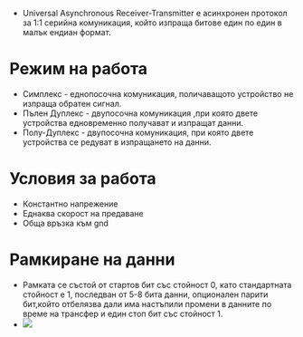 - Universal Asynchronous Receiver-Transmitter e асинхронен протокол за 1:1 серийна комуникация, който изпраща битове един по един в малък ендиан формат.
# Режим на работа
- Симплекс - еднопосочна комуникация, поличаващото устройство не изпраща обратен сигнал.
- Пълен Дуплекс - двупосочна комуникация ,при която двете устройства едновременно получават и изпращат данни.
- Полу-Дуплекс - двупосочна комуникация, при която двете устройства се редуват в изпращането на данни.
# Условия за работа
- Константно напрежение 
- Еднаква скорост на предаване
- Обща връзка към gnd 
# Рамкиране на данни
- Рамката се състой от стартов бит със стойност 0, като стандартната стойност е 1, последван от 5-8 бита данни, опционален парити бит,който отбелязва дали има настъпили промени в данните по време на трансфер и един стоп бит със стойност 1.
- ![](Media/Uart.jpg)


